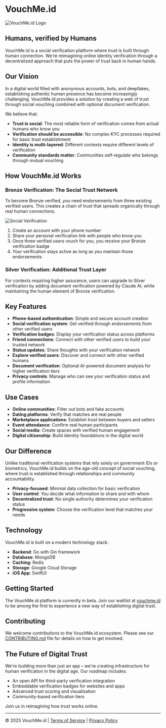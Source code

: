 # VouchMe.id

![VouchMe.id Logo](https://www.vouchme.id/people_vouch_3.wepb)

## Humans, verified by Humans

VouchMe.id is a social verification platform where trust is built through human connection. We're reimagining online identity verification through a decentralized approach that puts the power of trust back in human hands.

## Our Vision

In a digital world filled with anonymous accounts, bots, and deepfakes, establishing authentic human presence has become increasingly challenging. VouchMe.id provides a solution by creating a web of trust through social vouching combined with optional document verification.

We believe that:

- **Trust is social**: The most reliable form of verification comes from actual humans who know you
- **Verification should be accessible**: No complex KYC processes required for basic trust establishment
- **Identity is multi-layered**: Different contexts require different levels of verification
- **Community standards matter**: Communities self-regulate who belongs through mutual vouching

## How VouchMe.id Works

### Bronze Verification: The Social Trust Network

To become Bronze verified, you need endorsements from three existing verified users. This creates a chain of trust that spreads organically through real human connections.

![Social Verification](https://storage.googleapis.com/vouchme-assets/social-verification.png)

1. Create an account with your phone number
2. Share your personal verification link with people who know you
3. Once three verified users vouch for you, you receive your Bronze verification badge
4. Your verification stays active as long as you maintain those endorsements

### Silver Verification: Additional Trust Layer

For contexts requiring higher assurance, users can upgrade to Silver verification by adding document verification powered by Claude AI, while maintaining the human element of Bronze verification.

## Key Features

- **Phone-based authentication**: Simple and secure account creation
- **Social verification system**: Get verified through endorsements from other verified users
- **Verification badges**: Display your verification status across platforms
- **Friend connections**: Connect with other verified users to build your trusted network
- **Status updates**: Share thoughts with your verification network
- **Explore verified users**: Discover and connect with other verified humans
- **Document verification**: Optional AI-powered document analysis for higher verification tiers
- **Privacy controls**: Manage who can see your verification status and profile information

## Use Cases

- **Online communities**: Filter out bots and fake accounts
- **Dating platforms**: Verify that matches are real people
- **Marketplace applications**: Establish trust between buyers and sellers
- **Event attendance**: Confirm real human participants
- **Social media**: Create spaces with verified human engagement
- **Digital citizenship**: Build identity foundations in the digital world

## Our Difference

Unlike traditional verification systems that rely solely on government IDs or biometrics, VouchMe.id builds on the age-old concept of social vouching, where trust is established through relationships and community accountability.

- **Privacy-focused**: Minimal data collection for basic verification
- **User control**: You decide what information to share and with whom
- **Decentralized trust**: No single authority determines your verification status
- **Progressive system**: Choose the verification level that matches your needs

## Technology

VouchMe.id is built on a modern technology stack:

- **Backend**: Go with Gin framework
- **Database**: MongoDB
- **Caching**: Redis
- **Storage**: Google Cloud Storage
- **iOS App**: SwiftUI

## Getting Started

The VouchMe.id platform is currently in beta. Join our waitlist at [vouchme.id](https://vouchme.id) to be among the first to experience a new way of establishing digital trust.

## Contributing

We welcome contributions to the VouchMe.id ecosystem. Please see our [CONTRIBUTING.md](CONTRIBUTING.md) file for details on how to get involved.

## The Future of Digital Trust

We're building more than just an app – we're creating infrastructure for human verification in the digital age. Our roadmap includes:

- An open API for third-party verification integration
- Embeddable verification badges for websites and apps
- Advanced trust scoring and visualization
- Community-based verification tiers

Join us in reimagining how trust works online.

---

© 2025 VouchMe.id | [Terms of Service](https://vouchme.id/terms) | [Privacy Policy](https://vouchme.id/privacy)
